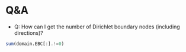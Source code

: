 # Q&A

* Q: How can I get the number of Dirichlet boundary nodes (including directions)?

```julia
sum(domain.EBC[:].!=0)
```